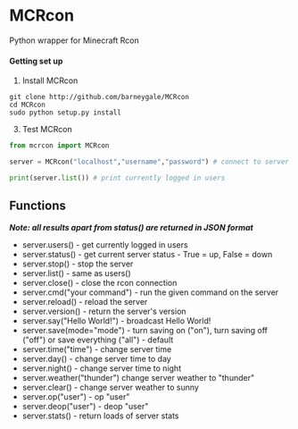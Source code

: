 MCRcon
===========

Python wrapper for Minecraft Rcon

#### Getting set up ####
1. Install MCRcon

  ```
  git clone http://github.com/barneygale/MCRcon
  cd MCRcon
  sudo python setup.py install
  ```
3. Test MCRcon

  ```python
  from mcrcon import MCRcon
  
  server = MCRcon("localhost","username","password") # connect to server
  
  print(server.list()) # print currently logged in users
  ```

Functions
---------
***Note: all results apart from status() are returned in JSON format***
* server.users() - get currently logged in users
* server.status() - get current server status - True = up, False = down
* server.stop() - stop the server
* server.list() - same as users()
* server.close() - close the rcon connection
* server.cmd("your command") - run the given command on the server
* server.reload() - reload the server
* server.version() - return the server's version
* server.say("Hello World!") - broadcast Hello World!
* server.save(mode="mode") - turn saving on ("on"), turn saving off ("off") or save everything ("all") - default
* server.time("time") - change server time
* server.day() - change server time to day
* server.night() - change server time to night
* server.weather("thunder") change server weather to "thunder"
* server.clear() - change server weather to sunny
* server.op("user") - op "user"
* server.deop("user") - deop "user"
* server.stats() - return loads of server stats